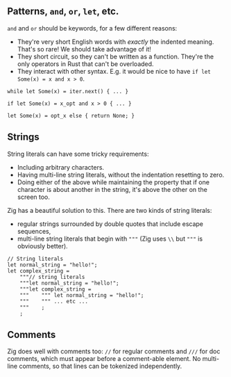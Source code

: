 ## Patterns, `and`, `or`, `let`, etc.

`and` and `or` should be keywords, for a few different reasons:

- They're very short English words with _exactly_ the indented meaning. That's
  so rare! We should take advantage of it!
- They short circuit, so they can't be written as a function. They're the only
  operators in Rust that can't be overloaded.
- They interact with other syntax. E.g. it would be nice to have
  `if let Some(x) = x and x > 0`.

```
while let Some(x) = iter.next() { ... }

if let Some(x) = x_opt and x > 0 { ... }

let Some(x) = opt_x else { return None; }
```

## Strings

String literals can have some tricky requirements:

- Including arbitrary characters.
- Having multi-line string literals, without the indentation resetting to zero.
- Doing either of the above while maintaining the property that if one character
  is about another in the string, it's above the other on the screen too.

Zig has a beautiful solution to this. There are two kinds of string literals:

- regular strings surrounded by double quotes that include escape sequences,
- multi-line string literals that begin with `"""` (Zig uses `\\` but `"""` is
  obviously better).

```
// String literals
let normal_string = "hello!";
let complex_string =
    """// string literals
    """let normal_string = "hello!";
    """let complex_string =
    """    """ let normal_string = "hello!";
    """    """ ... etc ...
    """    ;
    ;
```

## Comments

Zig does well with comments too: `//` for regular comments and `///` for doc
comments, which must appear before a comment-able element. No multi-line
comments, so that lines can be tokenized independently.
